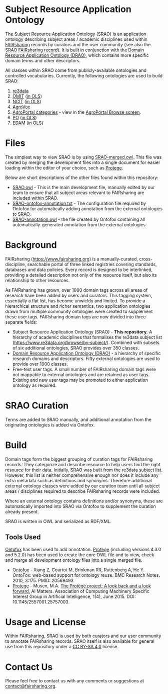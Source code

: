 # Subject Resource Application Ontology

The Subject Resource Application Ontology (SRAO) is an application ontology describing subject areas / academic disciplines used within [FAIRsharing](https://www.fairsharing.org) records by curators and the user community (see also the [SRAO FAIRsharing record](https://fairsharing.org/bsg-s001177)). It is built in conjunction with the [Domain Resource Application Ontology (DRAO)](https://github.com/FAIRsharing/domain-ontology), which contains more specific domain terms and other descriptors.

All classes within SRAO come from publicly-available ontologies and controlled vocabularies. Currently, the following ontologies are used to build SRAO:

1. [re3data](https://www.re3data.org/browse/by-subject/)
2. [OMIT](https://github.com/OmniSearch/omit) ([in OLS](https://www.ebi.ac.uk/ols/ontologies/omit))
3. [NCIT](https://ncit.nci.nih.gov/ncitbrowser/) ([in OLS](https://www.ebi.ac.uk/ols/ontologies/ncit))
4. [AgroVoc](http://artemide.art.uniroma2.it:8081/agrovoc/agrovoc/en/)
5. [AgroPortal categories](https://www.sciencedirect.com/science/article/pii/S0168169916309541) - view in the [AgroPortal Browse screen](http://agroportal.lirmm.fr/ontologies).
6. [PO](http://browser.planteome.org/amigo) ([in OLS](https://www.ebi.ac.uk/ols/ontologies/po))
7. [EDAM](http://edamontology.org/page) ([in OLS](https://www.ebi.ac.uk/ols/ontologies/edam))

# Files

The simplest way to view SRAO is by using [SRAO-merged.owl](https://github.com/FAIRsharing/subject-ontology/blob/master/SRAO-merged.owl). This file was created by merging the development files into a single document for easier loading within the editor of your choice, such as [Protege](http://protege.stanford.edu/). 

Below are short descriptions of the other files found within this repository:
- [SRAO.owl](https://github.com/FAIRsharing/subject-ontology/blob/master/SRAO.owl) - This is the main development file, manually edited by our team to ensure that all subject areas relevant to FAIRsharing are included within SRAO.
- [SRAO-ontofox-annotation.txt](https://github.com/FAIRsharing/subject-ontology/blob/master/SRAO-ontofox-annotation.txt) - The configuration file required by Ontofox for automatically adding annotation from the external ontologies to SRAO.
- [SRAO-annotation.owl](https://github.com/FAIRsharing/subject-ontology/blob/master/SRAO-annotation.owl) - the file created by Ontofox containing all automatically-generated annotation from the external ontologies

# Background

FAIRsharing (https://www.fairsharing.org) is a manually-curated, cross-discipline, searchable portal of three linked registries covering standards, databases and data policies. Every record is designed to be interlinked, providing a detailed description not only of the resource itself, but also its relationship to other resources.

As FAIRsharing has grown, over 1000 domain tags across all areas of research have been added by users and curators. This tagging system, essentially a flat list, has become unwieldy and limited. To provide a hierarchical structure and richer semantics, two application ontologies drawn from multiple community ontologies were created to supplement these user tags. FAIRsharing domain tags are now divided into three separate fields:

- Subject Resource Application Ontology (SRAO) - **This repository.** A hierarchy of academic disciplines that formalises the re3data subject list (https://www.re3data.org/browse/by-subject/). Combined with subsets of six additional ontologies, SRAO provides over 350 classes.
- [Domain Resource Application Ontology (DRAO)](https://github.com/FAIRsharing/domain-ontology) - a hierarchy of specific research domains and descriptors. Fifty external ontologies are used to provide over 1000 classes.
- Free-text user tags. A small number of FAIRsharing domain tags were not mappable to external ontologies and are retained as user tags. Existing and new user tags may be promoted to either application ontology as required.

# SRAO Curation

Terms are added to SRAO manually, and additional annotation from the originating ontologies is added via Ontofox.

# Build

Domain tags form the biggest grouping of curation tags for FAIRsharing records. They categorize and describe resource to help users find the right resource for their data. Initially, SRAO was built from the [re3data subject list](https://www.re3data.org/browse/by-subject/). However, this list is neither comprehensive enough nor does it include any extra metadata such as definitions and synonyms. Therefore additional external ontology classes were added by our curation team until all subject areas / disciplines required to describe FAIRsharing records were included.

Where an external ontology contains definitions and/or synonyms, these are automatically imported into SRAO via Ontofox to supplement the curation already present.

SRAO is written in OWL and serialized as RDF/XML. 

## Tools Used

[Ontofox](http://ontofox.hegroup.org/) has been used to add annotation. [Protege](https://protege.stanford.edu/) (including versions 4.3.0 and 5.2.0) has been used to create the core OWL file and to view, check and merge all development ontology files into a single merged file. 

- [Ontofox](http://ontofox.hegroup.org/) - Xiang Z, Courtot M, Brinkman RR, Ruttenberg A, He Y. OntoFox: web-based support for ontology reuse. 
BMC Research Notes. 2010, 3:175. PMID: 20569493
- [Protege](http://protege.stanford.edu/) - Musen, M.A. [The Protégé project: A look back and a look forward.](http://www.ncbi.nlm.nih.gov/pmc/articles/PMC4883684/) AI Matters. Association of Computing Machinery Specific Interest Group in Artificial Intelligence, 1(4), June 2015. DOI: 10.1145/2557001.25757003.


# Usage and License

Within FAIRsharing, SRAO is used by both curators and our user community to annotate FAIRsharing records. SRAO itself is also available for general use from this repository under a [CC BY-SA 4.0](https://creativecommons.org/licenses/by-sa/4.0/) license. 

# Contact Us

Please feel free to contact us with any comments or suggestions at contact@fairsharing.org.


